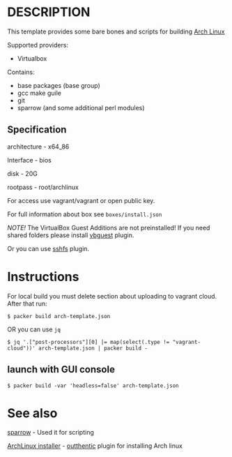 # DESCRIPTION

This template provides some bare bones and scripts for building [Arch Linux](https://www.archlinux.org/)

Supported providers:
 - Virtualbox

Contains:
  - base packages (base group)
  - gcc make guile
  - git
  - sparrow (and some additional perl modules)

## Specification

  architecture - x64_86

  Interface - bios

  disk - 20G 

  rootpass - root/archlinux


  
  For access use vagrant/vagrant or open public key.

  For full information about box see `boxes/install.json`

  *NOTE!* The VirtualBox Guest Additions are not preinstalled! If you need shared folders please install [vbguest](https://github.com/dotless-de/vagrant-vbguest) plugin.

Or you can use [sshfs](https://github.com/dustymabe/vagrant-sshfs) plugin.
  

# Instructions

For local build you must delete section about uploading to vagrant cloud. After that run:

    $ packer build arch-template.json

OR you can use `jq`

    $ jq '.["post-processors"][0] |= map(select(.type != "vagrant-cloud"))' arch-template.json | packer build -


## launch with GUI console
    
    $ packer build -var 'headless=false' arch-template.json

# See also
[sparrow](https://github.com/melezhik/sparrow) - Used it for scripting

[ArchLinux installer](https://sparrowhub.org/info/archlinux-install) - [outthentic](https://github.com/melezhik/outthentic) plugin for installing Arch linux
